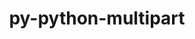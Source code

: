---
title: "py-python-multipart"
layout: cache
categories: [package, develop]
meta: {"versions": ["0.0.5"], "compilers": ["apple-clang@=14.0.0", "gcc@=11.3.0", "gcc@=11.4.0"], "oss": ["ubuntu22.04", "ventura"], "platforms": ["darwin", "linux"], "targets": ["aarch64", "x86_64_v3"], "stacks": ["ml-darwin-aarch64-mps", "ml-linux-x86_64-cpu", "ml-linux-x86_64-cuda", "root"], "num_specs": 14, "num_specs_by_stack": {"ml-darwin-aarch64-mps": 6, "root": 14, "ml-linux-x86_64-cpu": 8, "ml-linux-x86_64-cuda": 8}}
spec_details: [{"hash": "wpifiuexh4fpzhhzuj7prvj4lmyl2ee4", "compiler": "apple-clang@=14.0.0", "versions": ["0.0.5"], "os": "ventura", "platform": "darwin", "target": "aarch64", "variants": ["build_system=python_pip"], "stacks": ["ml-darwin-aarch64-mps", "root"], "size": "-", "tarball": "https://binaries.spack.io/develop/build_cache/darwin-ventura-aarch64/apple-clang-14.0.0/py-python-multipart-0.0.5/darwin-ventura-aarch64-apple-clang-14.0.0-py-python-multipart-0.0.5-wpifiuexh4fpzhhzuj7prvj4lmyl2ee4.spack"}, {"hash": "j7i4tqiw6icimm6hghejw3xqyakm2wgj", "compiler": "apple-clang@=14.0.0", "versions": ["0.0.5"], "os": "ventura", "platform": "darwin", "target": "aarch64", "variants": ["build_system=python_pip"], "stacks": ["ml-darwin-aarch64-mps", "root"], "size": "-", "tarball": "https://binaries.spack.io/develop/build_cache/darwin-ventura-aarch64/apple-clang-14.0.0/py-python-multipart-0.0.5/darwin-ventura-aarch64-apple-clang-14.0.0-py-python-multipart-0.0.5-j7i4tqiw6icimm6hghejw3xqyakm2wgj.spack"}, {"hash": "jzl5fcmdme7glbza67cliciuf7kervfd", "compiler": "apple-clang@=14.0.0", "versions": ["0.0.5"], "os": "ventura", "platform": "darwin", "target": "aarch64", "variants": ["build_system=python_pip"], "stacks": ["ml-darwin-aarch64-mps", "root"], "size": "-", "tarball": "https://binaries.spack.io/develop/build_cache/darwin-ventura-aarch64/apple-clang-14.0.0/py-python-multipart-0.0.5/darwin-ventura-aarch64-apple-clang-14.0.0-py-python-multipart-0.0.5-jzl5fcmdme7glbza67cliciuf7kervfd.spack"}, {"hash": "fj7rxpmpzourwonlsrv6whsumk7wobyg", "compiler": "apple-clang@=14.0.0", "versions": ["0.0.5"], "os": "ventura", "platform": "darwin", "target": "aarch64", "variants": ["build_system=python_pip"], "stacks": ["ml-darwin-aarch64-mps", "root"], "size": "-", "tarball": "https://binaries.spack.io/develop/build_cache/darwin-ventura-aarch64/apple-clang-14.0.0/py-python-multipart-0.0.5/darwin-ventura-aarch64-apple-clang-14.0.0-py-python-multipart-0.0.5-fj7rxpmpzourwonlsrv6whsumk7wobyg.spack"}, {"hash": "abrjj64qxrybefwyuejs7x5v7ej6p4um", "compiler": "apple-clang@=14.0.0", "versions": ["0.0.5"], "os": "ventura", "platform": "darwin", "target": "aarch64", "variants": ["build_system=python_pip"], "stacks": ["ml-darwin-aarch64-mps", "root"], "size": "-", "tarball": "https://binaries.spack.io/develop/build_cache/darwin-ventura-aarch64/apple-clang-14.0.0/py-python-multipart-0.0.5/darwin-ventura-aarch64-apple-clang-14.0.0-py-python-multipart-0.0.5-abrjj64qxrybefwyuejs7x5v7ej6p4um.spack"}, {"hash": "zn2xrrdhoxv2t35t362ypps3q4u7ps5d", "compiler": "apple-clang@=14.0.0", "versions": ["0.0.5"], "os": "ventura", "platform": "darwin", "target": "aarch64", "variants": ["build_system=python_pip"], "stacks": ["ml-darwin-aarch64-mps", "root"], "size": "-", "tarball": "https://binaries.spack.io/develop/build_cache/darwin-ventura-aarch64/apple-clang-14.0.0/py-python-multipart-0.0.5/darwin-ventura-aarch64-apple-clang-14.0.0-py-python-multipart-0.0.5-zn2xrrdhoxv2t35t362ypps3q4u7ps5d.spack"}, {"hash": "5hgo2f75mypq27bosrzrnxsqwrplpjan", "compiler": "gcc@=11.3.0", "versions": ["0.0.5"], "os": "ubuntu22.04", "platform": "linux", "target": "x86_64_v3", "variants": ["build_system=python_pip"], "stacks": ["ml-linux-x86_64-cpu", "root", "ml-linux-x86_64-cuda"], "size": "-", "tarball": "https://binaries.spack.io/develop/build_cache/linux-ubuntu22.04-x86_64_v3/gcc-11.3.0/py-python-multipart-0.0.5/linux-ubuntu22.04-x86_64_v3-gcc-11.3.0-py-python-multipart-0.0.5-5hgo2f75mypq27bosrzrnxsqwrplpjan.spack"}, {"hash": "f66tyfsuxjpg4ohz2znjk2qqoatm4kmm", "compiler": "gcc@=11.3.0", "versions": ["0.0.5"], "os": "ubuntu22.04", "platform": "linux", "target": "x86_64_v3", "variants": ["build_system=python_pip"], "stacks": ["ml-linux-x86_64-cpu", "root", "ml-linux-x86_64-cuda"], "size": "-", "tarball": "https://binaries.spack.io/develop/build_cache/linux-ubuntu22.04-x86_64_v3/gcc-11.3.0/py-python-multipart-0.0.5/linux-ubuntu22.04-x86_64_v3-gcc-11.3.0-py-python-multipart-0.0.5-f66tyfsuxjpg4ohz2znjk2qqoatm4kmm.spack"}, {"hash": "e4562urzljeosxjlx7xu6azimzv32qmd", "compiler": "gcc@=11.3.0", "versions": ["0.0.5"], "os": "ubuntu22.04", "platform": "linux", "target": "x86_64_v3", "variants": ["build_system=python_pip"], "stacks": ["ml-linux-x86_64-cpu", "root", "ml-linux-x86_64-cuda"], "size": "-", "tarball": "https://binaries.spack.io/develop/build_cache/linux-ubuntu22.04-x86_64_v3/gcc-11.3.0/py-python-multipart-0.0.5/linux-ubuntu22.04-x86_64_v3-gcc-11.3.0-py-python-multipart-0.0.5-e4562urzljeosxjlx7xu6azimzv32qmd.spack"}, {"hash": "qagelyjbeuv76u363uu4c3hsxw4snlm2", "compiler": "gcc@=11.3.0", "versions": ["0.0.5"], "os": "ubuntu22.04", "platform": "linux", "target": "x86_64_v3", "variants": ["build_system=python_pip"], "stacks": ["ml-linux-x86_64-cpu", "root", "ml-linux-x86_64-cuda"], "size": "-", "tarball": "https://binaries.spack.io/develop/build_cache/linux-ubuntu22.04-x86_64_v3/gcc-11.3.0/py-python-multipart-0.0.5/linux-ubuntu22.04-x86_64_v3-gcc-11.3.0-py-python-multipart-0.0.5-qagelyjbeuv76u363uu4c3hsxw4snlm2.spack"}, {"hash": "g6ba3mhykyg6h7t7uydag4k7uxjgajup", "compiler": "gcc@=11.3.0", "versions": ["0.0.5"], "os": "ubuntu22.04", "platform": "linux", "target": "x86_64_v3", "variants": ["build_system=python_pip"], "stacks": ["ml-linux-x86_64-cpu", "root", "ml-linux-x86_64-cuda"], "size": "-", "tarball": "https://binaries.spack.io/develop/build_cache/linux-ubuntu22.04-x86_64_v3/gcc-11.3.0/py-python-multipart-0.0.5/linux-ubuntu22.04-x86_64_v3-gcc-11.3.0-py-python-multipart-0.0.5-g6ba3mhykyg6h7t7uydag4k7uxjgajup.spack"}, {"hash": "k7ucpwuigrkwydiee5nuyvlrxawu5ktq", "compiler": "gcc@=11.3.0", "versions": ["0.0.5"], "os": "ubuntu22.04", "platform": "linux", "target": "x86_64_v3", "variants": ["build_system=python_pip"], "stacks": ["ml-linux-x86_64-cpu", "root", "ml-linux-x86_64-cuda"], "size": "-", "tarball": "https://binaries.spack.io/develop/build_cache/linux-ubuntu22.04-x86_64_v3/gcc-11.3.0/py-python-multipart-0.0.5/linux-ubuntu22.04-x86_64_v3-gcc-11.3.0-py-python-multipart-0.0.5-k7ucpwuigrkwydiee5nuyvlrxawu5ktq.spack"}, {"hash": "zjqnhcchebl6g3qrlwykwgcc6t7odzwa", "compiler": "gcc@=11.3.0", "versions": ["0.0.5"], "os": "ubuntu22.04", "platform": "linux", "target": "x86_64_v3", "variants": ["build_system=python_pip"], "stacks": ["ml-linux-x86_64-cpu", "root", "ml-linux-x86_64-cuda"], "size": "-", "tarball": "https://binaries.spack.io/develop/build_cache/linux-ubuntu22.04-x86_64_v3/gcc-11.3.0/py-python-multipart-0.0.5/linux-ubuntu22.04-x86_64_v3-gcc-11.3.0-py-python-multipart-0.0.5-zjqnhcchebl6g3qrlwykwgcc6t7odzwa.spack"}, {"hash": "dcim5dblbrurpvup7fjohdreay4jsvw2", "compiler": "gcc@=11.4.0", "versions": ["0.0.5"], "os": "ubuntu22.04", "platform": "linux", "target": "x86_64_v3", "variants": ["build_system=python_pip"], "stacks": ["ml-linux-x86_64-cpu", "root", "ml-linux-x86_64-cuda"], "size": "-", "tarball": "https://binaries.spack.io/develop/build_cache/linux-ubuntu22.04-x86_64_v3/gcc-11.4.0/py-python-multipart-0.0.5/linux-ubuntu22.04-x86_64_v3-gcc-11.4.0-py-python-multipart-0.0.5-dcim5dblbrurpvup7fjohdreay4jsvw2.spack"}]
---
